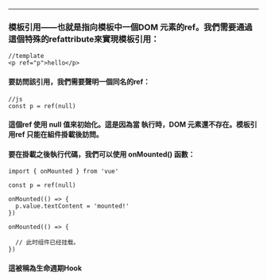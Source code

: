 ---
### 模板引用——也就是指向模板中一個DOM 元素的ref。我們需要通過這個特殊的refattribute來實現模板引用：
```
//template
<p ref="p">hello</p>
```
#### 要訪問該引用，我們需要聲明一個同名的ref：
```
//js
const p = ref(null)
```
#### 這個ref 使用 null 值來初始化。這是因為當 執行時，DOM 元素還不存在。模板引用ref 只能在組件掛載後訪問。
#### 要在掛載之後執行代碼，我們可以使用 onMounted() 函數：
```
import { onMounted } from 'vue'

const p = ref(null)

onMounted(() => {
  p.value.textContent = 'mounted!'
})

onMounted(() => {
    
  // 此时组件已经挂载。
})
```
#### 這被稱為生命週期Hook